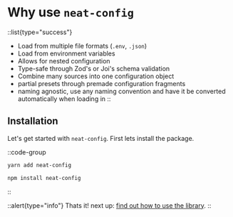 # Why use `neat-config`

::list{type="success"}
- Load from multiple file formats (`.env`, `.json`)
- Load from environment variables
- Allows for nested configuration
- Type-safe through Zod's or Joi's schema validation
- Combine many sources into one configuration object
- partial presets through premade configuration fragments
- naming agnostic, use any naming convention and have it be converted automatically when loading in
::

## Installation

Let's get started with `neat-config`. First lets install the package.

::code-group
  ```bash [Yarn]
  yarn add neat-config
  ```
  ```bash [NPM]
  npm install neat-config
  ```
::

::alert{type="info"}
Thats it! next up: [find out how to use the library](/guide/usage).
::

